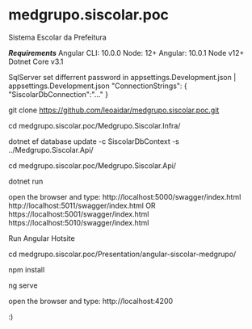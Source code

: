 # medgrupo.siscolar.poc

Sistema Escolar da Prefeitura 

***Requirements***
Angular CLI: 10.0.0
Node: 12+
Angular: 10.0.1
Node v12+
Dotnet Core v3.1

SqlServer set differrent password in appsettings.Development.json | appsettings.Development.json
  "ConnectionStrings": {
    "SiscolarDbConnection":"..."
  }

git clone https://github.com/leoaidar/medgrupo.siscolar.poc.git

cd medgrupo.siscolar.poc/Medgrupo.Siscolar.Infra/

dotnet ef database update -c SiscolarDbContext  -s ../Medgrupo.Siscolar.Api/

cd medgrupo.siscolar.poc/Medgrupo.Siscolar.Api/

dotnet run

open the browser and type: 
  http://localhost:5000/swagger/index.html
  http://localhost:5011/swagger/index.html
  OR
  https://localhost:5001/swagger/index.html
  https://localhost:5010/swagger/index.html


Run Angular Hotsite

cd medgrupo.siscolar.poc/Presentation/angular-siscolar-medgrupo/

npm install

ng serve

open the browser and type: 
  http://localhost:4200
  

:)
